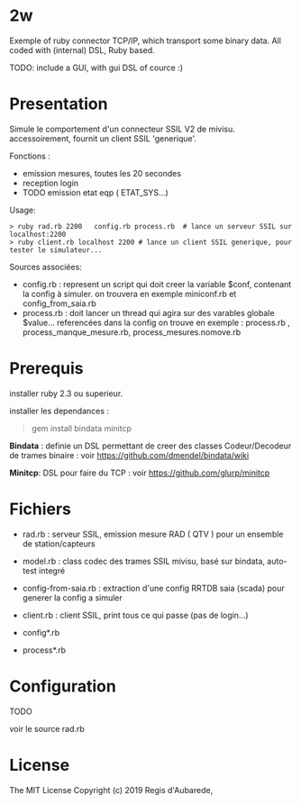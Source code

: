 2w
==
Exemple of ruby connector TCP/IP, which transport some binary data.
All coded with  (internal) DSL, Ruby based.

TODO: include a GUI, with gui DSL of cource :)

Presentation
============

Simule le comportement d'un connecteur SSIL V2 de mivisu.
accessoirement, fournit un client SSIL 'generique'.

Fonctions :
* emission mesures, toutes les 20 secondes 
* reception login
* TODO emission etat eqp ( ETAT_SYS...)

Usage:
```
> ruby rad.rb 2200   config.rb process.rb  # lance un serveur SSIL sur localhost:2200
> ruby client.rb localhost 2200 # lance un client SSIL generique, pour tester le simulateur...
```
Sources associées:

* config.rb : represent un script qui doit creer la variable $conf, contenant la config à simuler.
 on trouvera en exemple miniconf.rb et config_from_saia.rb
* process.rb : doit lancer un thread qui agira sur des varables globale $value... referencées dans la config
  on trouve en exemple : process.rb , process_manque_mesure.rb, process_mesures.nomove.rb



Prerequis
==========

installer ruby 2.3 ou superieur.

installer les dependances :
> gem install bindata minitcp

**Bindata** : definie un DSL permettant de creer des classes Codeur/Decodeur de trames binaire : voir
 https://github.com/dmendel/bindata/wiki

**Minitcp**:  DSL pour faire du TCP : voir  https://github.com/glurp/minitcp

Fichiers
========

* rad.rb    :	 serveur SSIL, emission mesure RAD ( QTV ) pour un ensemble de station/capteurs
* model.rb  :  class codec des trames SSIL mivisu, basé sur bindata, auto-test integré
* config-from-saia.rb :  extraction d'une config RRTDB saia (scada) pour generer la config a simuler
* client.rb :	 client SSIL, print tous ce qui passe (pas de login...)

* config*.rb
* process*.rb


Configuration
============

TODO

voir le source rad.rb

License
======

The MIT License
Copyright (c) 2019 Regis d'Aubarede,
